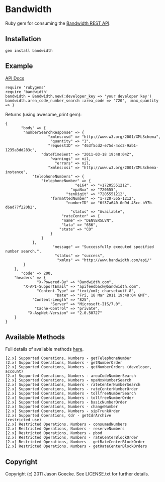 Bandwidth
=========

Ruby gem for consuming the [Bandwidth REST API](https://my.bandwidth.com/portal/apidoc/welcome.htm).

Installation
------------

	gem install bandwidth

Example
-------

[API Docs](http://jsgoecke.github.com/bandwdith)

	require 'rubygems'
	require 'bandwidth'
	bandwidth = Bandwidth.new(:developer_key => 'your developer key')
	bandwidth.area_code_number_search :area_code => '720', :max_quantity => 1

Returns (using awesome_print gem):

	{
	       "body" => {
	        "numberSearchResponse" => {
	                   "xmlns:xsd" => "http://www.w3.org/2001/XMLSchema",
	                    "quantity" => "1",
	                   "requestID" => "463f5cd2-e75d-4cc2-9ab1-1235a3dd283c",
	                "dateTimeSent" => "2011-03-18 19:48:04Z",
	                    "warnings" => nil,
	                      "errors" => nil,
	                   "xmlns:xsi" => "http://www.w3.org/2001/XMLSchema-instance",
	            "telephoneNumbers" => {
	                "telephoneNumber" => {
	                               "e164" => "+17205551212",
	                             "npaNxx" => "720555",
	                           "tenDigit" => "7205551212",
	                    "formattedNumber" => "1-720-555-1212",
	                           "numberID" => "6f37a640-0d9d-45cc-b97b-d6ad77f220b2",
	                             "status" => "Available",
	                         "rateCenter" => {
	                         "name" => "DENVERSLVN",
	                         "lata" => "656",
	                        "state" => "CO"
	                    }
	                }
	            },
	                     "message" => "Successfully executed specified number search.",
	                      "status" => "success",
	                       "xmlns" => "http://www.bandwidth.com/api/"
	        }
	    },
	       "code" => 200,
	    "headers" => {
	              "X-Powered-By" => "Bandwidth.com",
	        "X-API-SupportEmail" => "apifeedback@bandwidth.com",
	              "Content-Type" => "text/xml; charset=utf-8",
	                      "Date" => "Fri, 18 Mar 2011 19:48:04 GMT",
	            "Content-Length" => "825",
	                    "Server" => "Microsoft-IIS/7.0",
	             "Cache-Control" => "private",
	          "X-AspNet-Version" => "2.0.50727"
	    }
	}

Available Methods
-----------------

Full details of available methods [here](https://my.bandwidth.com/portal/apidoc/2-x-supported-operations.htm).

	[2.x] Supported Operations, Numbers - getTelephoneNumber
	[2.x] Supported Operations, Numbers - getNumberOrder
	[2.x] Supported Operations, Numbers - getNumberOrders (developer, account)
	[2.x] Supported Operations, Numbers - areaCodeNumberSearch
	[2.x] Supported Operations, Numbers - npaNxxNumberSearch
	[2.x] Supported Operations, Numbers - rateCenterNumberSearch
	[2.x] Supported Operations, Numbers - rateCenterNumberOrder
	[2.x] Supported Operations, Numbers - tollfreeNumberSearch
	[2.x] Supported Operations, Numbers - tollfreeNumberOrder
	[2.x] Supported Operations, Numbers - basicNumberOrder
	[2.x] Supported Operations, Numbers - changeNumber
	[2.x] Supported Operations, Numbers - sipTrunkOrder
	[2.x] Supported Operations, Cdr - getCdrArchive
	(restricted use)
	[2.x] Restricted Operations, Numbers - consumedNumbers
	[2.x] Restricted Operations, Numbers - reserveNumbers
	[2.x] Restricted Operations, Numbers - pbod
	[2.x] Restricted Operations, Numbers - rateCenterBlockOrder
	[2.x] Restricted Operations, Numbers - getRateCenterBlockOrder
	[2.x] Restricted Operations, Numbers - getRateCenterBlockOrders

Copyright
---------

Copyright (c) 2011 Jason Goecke. See LICENSE.txt for
further details.

